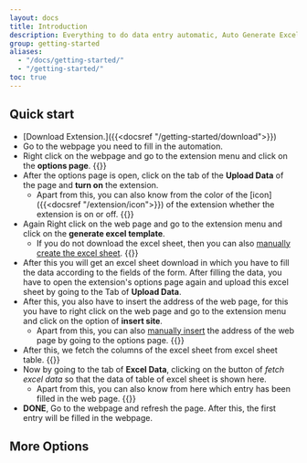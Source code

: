 ```yaml
---
layout: docs
title: Introduction
description: Everything to do data entry automatic, Auto Generate Excel, Auto Fill Form Fields, Auto Click Buttons, Run Custom Javascript, Store Entry Response
group: getting-started
aliases:
  - "/docs/getting-started/"
  - "/getting-started/"
toc: true
---
```


## Quick start

- [Download Extension.]({{<docsref "/getting-started/download">}})
- Go to the webpage you need to fill in the automation.
- Right click on the webpage and go to the extension menu and click on the **options page**. {{<img right-click-menu.png>}}
- After the options page is open, click on the tab of the **Upload Data** of the page and **turn on** the extension. 
  - Apart from this, you can also know from the color of the [icon]({{<docsref "/extension/icon">}}) of the extension whether the extension is on or off. {{<img extension-on.png>}}
- Again Right click on the web page and go to the extension menu and click on the **generate excel template**. 
  - If you do not download the excel sheet, then you can also [manually create the excel sheet](). {{<img right-click-menu2.png>}}
- After this you will get an excel sheet download in which you have to fill the data according to the fields of the form. After filling the data, you have to open the extension's options page again and upload this excel sheet by going to the Tab of **Upload Data**.
- After this, you also have to insert the address of the web page, for this you have to right click on the web page and go to the extension menu and click on the option of **insert site**.
  - Apart from this, you can also [manually insert]() the address of the web page by going to the options page. {{<img right-click-menu3.png>}}
- After this, we fetch the columns of the excel sheet from excel sheet table. {{<img fetch-excel-columns.png>}}
- Now by going to the tab of **Excel Data**, clicking on the button of *fetch excel data* so that the data of table of excel sheet is shown here.
  - Apart from this, you can also know from here which entry has been filled in the web page. {{<img fetch-excel-sheet-data.png>}}
- **DONE**, Go to the webpage and refresh the page. After this, the first entry will be filled in the webpage.


## More Options
